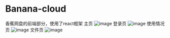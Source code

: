 # Banana-cloud
香蕉网盘的前端部分，使用了react框架
主页
![image](https://user-images.githubusercontent.com/58356486/155509802-d0a31f10-f7fe-4a13-8a77-2ef52ec412f1.png)
登录页
![image](https://user-images.githubusercontent.com/58356486/155509979-00fd2fd4-c3a0-44ea-b7bb-8bbe9e02ea9a.png)
使用情况页
![image](https://user-images.githubusercontent.com/58356486/155510366-0f410024-fd67-4ccd-a78c-3e93bb659b74.png)
文件页
![image](https://user-images.githubusercontent.com/58356486/155510480-8d805cfe-9bce-4546-b613-93828646a53e.png)

